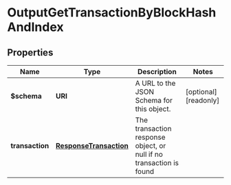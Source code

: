 

# OutputGetTransactionByBlockHashAndIndex


## Properties

| Name | Type | Description | Notes |
|------------ | ------------- | ------------- | -------------|
|**$schema** | **URI** | A URL to the JSON Schema for this object. |  [optional] [readonly] |
|**transaction** | [**ResponseTransaction**](ResponseTransaction.md) | The transaction response object, or null if no transaction is found |  |



